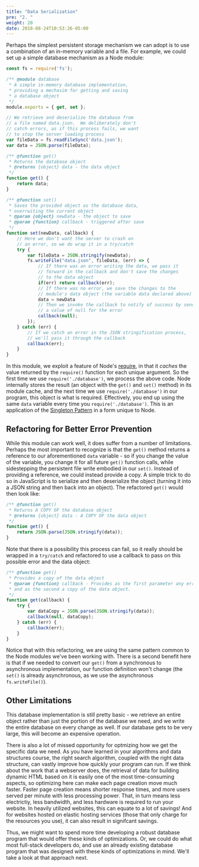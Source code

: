 ```yaml
---
title: "Data Serialization"
pre: "2. "
weight: 20
date: 2018-08-24T10:53:26-05:00
---
```


Perhaps the simplest persistent storage mechanism we can adopt is to use a combination of an in-memory variable and a file.  For example, we could set up a simple database mechanism as a Node module:

```js
const fs = require('fs');

/** @module database 
 * A simple in-memory database implementation, 
 * providing a mechasim for getting and saving 
 * a database object
 */ 
module.exports = { get, set };

// We retrieve and deserialize the database from 
// a file named data.json.  We deliberately don't 
// catch errors, as if this process fails, we want 
// to stop the server loading process
var fileData = fs.readFileSync('data.json');
var data = JSON.parse(fileData);

/** @function get()
 * Returns the database object 
 * @returns {object} data - the data object
 */
function get() {
    return data;
}

/** @function set()
 * Saves the provided object as the database data, 
 * overrwiting the current object
 * @param {object} newData - the object to save 
 * @param {function} callback - triggered after save 
 */
function set(newData, callback) {
    // Here we don't want the server to crash on 
    // an error, so we do wrap it in a try/catch
    try {
        var fileData = JSON.stringify(newData);
        fs.writeFile("data.json", fileData, (err) => {
            // If there was an error writing the data, we pass it 
            // forward in the callback and don't save the changes
            // to the data object
            if(err) return callback(err);
            // If there was no error, we save the changes to the 
            // module's data object (the variable data declared above)
            data = newData
            // Then we invoke the callback to notify of success by sending 
            // a value of null for the error
            callback(null);
        });
    } catch (err) {
        // If we catch an error in the JSON stringification process,
        // we'll pass it through the callback 
        callback(err);
    }
}
```

In this module, we exploit a feature of Node's [require](https://nodejs.org/en/knowledge/getting-started/what-is-require/), in that it _caches_ the value returned by the `require()` function for each unique argument.  So the first time we use `require('./database')`, we process the above code.  Node internally stores the result (an object with the `get()` and `set()` method) in its module cache, and the next time we use `require('./database')` in our program, this object is what is required.  Effectively, you end up using the same `data` variable every time you `require('./database')`.  This is an application of the [Singleton Pattern](https://en.wikipedia.org/wiki/Singleton_pattern) in a form unique to Node.

## Refactoring for Better Error Prevention

While this module can work well, it does suffer from a number of limitations.  Perhaps the most important to recognize is that the `get()` method returns a reference to our aforementioned `data` variable - so if you change the value of the variable, you change it for all future `get()` function calls, while sidestepping the persistent file write embodied in our `set()`.  Instead of providing a reference, we could instead provide a copy.  A simple trick to do so in JavaScript is to serialize and then deserialize the object (turning it into a JSON string and then back into an object).  The refactored `get()` would then look like:

```js
/** @function get()
 * Returns A COPY OF the database object 
 * @returns {object} data - A COPY OF the data object
 */
function get() {
    return JSON.parse(JSON.stringify(data));
}
```

Note that there is a possibility this process can fail, so it really should be wrapped in a `try/catch` and refactored to use a callback to pass on this possible error and the data object:

```js
/** @function get()
 * Provides a copy of the data object
 * @param {function} callback - Provides as the first parameter any errors, 
 * and as the second a copy of the data object.
 */
function get(callback) {
    try {
        var dataCopy = JSON.parse(JSON.stringify(data));
        callback(null, dataCopy);
    } catch (err) {
        callback(err);
    }
}
```

Notice that with this refactoring, we are using the same pattern common to the Node modules we've been working with.  There is a second benefit here is that if we needed to convert our `get()` from a synchronous to asynchronous implementation, our function definition won't change (the `set()` is already asynchronous, as we use the asynchronous `fs.writeFile()`).

## Other Limitations

This database implementation is still pretty basic - we retrieve an entire object rather than just the portion of the database we need, and we write the entire database on every change as well.  If our database gets to be very large, this will become an expensive operation.

There is also a lot of missed opportunity for optmizing how we get the specific data we need.  As you have learned in your algorithms and data structures course, the right search algorithm, coupled with the right data structure, can vastly improve how quickly your program can run.  If we think about the work that a webserver does, the retrieval of data for building dynamic HTML based on it is easily one of the most time-consuming aspects, so optimizing here can make each page creation move much faster.  Faster page creation means shorter response times, and more users served per minute with less processing power.  That, in turn means less electrictiy, less bandwidth, and less hardware is required to run your website.  In heavily utilized websites, this can equate to a lot of savings!  And for websites hosted on elastic hosting services (those that only charge for the resources you use), it can also result in signifcant savings.

Thus, we might want to spend more time developing a robust database program that would offer these kinds of optimizations.  Or, we could do what most full-stack developers do, and use an already existing database program that was designed with these kinds of optimizations in mind.  We'll take a look at that approach next.